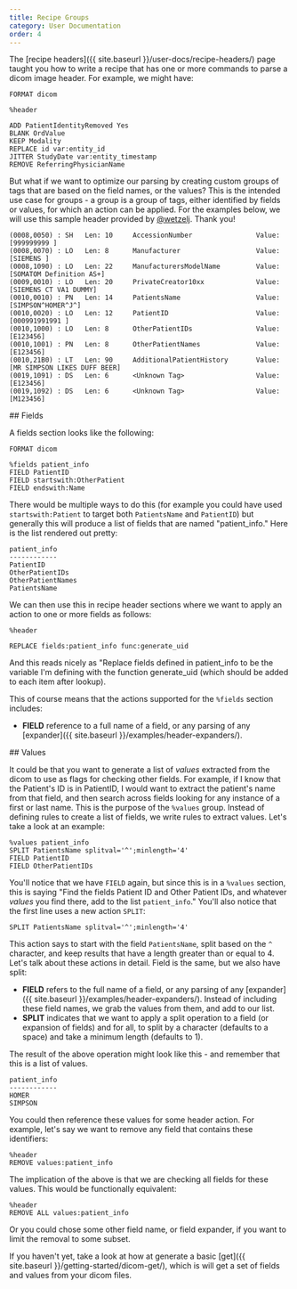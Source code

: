 ```yaml
---
title: Recipe Groups
category: User Documentation
order: 4
---
```


The [recipe headers]({{ site.baseurl }}/user-docs/recipe-headers/) page taught you
how to write a recipe that has one or more commands to parse a dicom image header.
For example, we might have:

```
FORMAT dicom

%header

ADD PatientIdentityRemoved Yes
BLANK OrdValue
KEEP Modality
REPLACE id var:entity_id
JITTER StudyDate var:entity_timestamp
REMOVE ReferringPhysicianName
```

But what if we want to optimize our parsing by creating custom groups of tags
that are based on the field names, or the values? This is the intended use
case for groups - a group is a group of tags, either identified by
fields or values, for which an action can be applied. For the examples
below, we will use this sample header provided by [@wetzelj](https://github.com/wetzelj). Thank you!

```
(0008,0050) : SH   Len: 10     AccessionNumber                Value: [999999999 ]
(0008,0070) : LO   Len: 8      Manufacturer                   Value: [SIEMENS ]
(0008,1090) : LO   Len: 22     ManufacturersModelName         Value: [SOMATOM Definition AS+]
(0009,0010) : LO   Len: 20     PrivateCreator10xx             Value: [SIEMENS CT VA1 DUMMY]
(0010,0010) : PN   Len: 14     PatientsName                   Value: [SIMPSON^HOMER^J^]
(0010,0020) : LO   Len: 12     PatientID                      Value: [000991991991 ]
(0010,1000) : LO   Len: 8      OtherPatientIDs                Value: [E123456]
(0010,1001) : PN   Len: 8      OtherPatientNames              Value: [E123456]
(0010,21B0) : LT   Len: 90     AdditionalPatientHistory       Value: [MR SIMPSON LIKES DUFF BEER]
(0019,1091) : DS   Len: 6      <Unknown Tag>                  Value: [E123456]
(0019,1092) : DS   Len: 6      <Unknown Tag>                  Value: [M123456]
```

<a id="fields">
## Fields

A fields section looks like the following:

```
FORMAT dicom

%fields patient_info
FIELD PatientID
FIELD startswith:OtherPatient
FIELD endswith:Name
```

There would be multiple ways to do this (for example you could have used `startswith:Patient` to target both `PatientsName`
and `PatientID`) but generally this will produce a list of fields that are named "patient_info." Here is the list
rendered out pretty:

```
patient_info
------------
PatientID
OtherPatientIDs
OtherPatientNames
PatientsName
```

We can then use this in recipe header sections where we want to apply an action to one or more fields
as follows:

```
%header

REPLACE fields:patient_info func:generate_uid
```

And this reads nicely as "Replace fields defined in patient_info to be the variable 
I'm defining with the function generate_uid (which should be added to each item 
after lookup).

This of course means that the actions supported for the `%fields` section includes:

 - **FIELD** reference to a full name of a field, or any parsing of any [expander]({{ site.baseurl }}/examples/header-expanders/).

<a id="values">
## Values

It could be that you want to generate a list of _values_ extracted from the dicom
to use as flags for checking other fields. For example, if I know that the Patient's ID
is in PatientID, I would want to extract the patient's name from that field,
and then search across fields looking for any instance of a first or last name.
This is the purpose of the `%values` group. Instead of defining rules to create
a list of fields, we write rules to extract values. Let's take a look at an
example:

```
%values patient_info
SPLIT PatientsName splitval='^';minlength='4'
FIELD PatientID
FIELD OtherPatientIDs
```

You'll notice that we have `FIELD` again, but since this is in a `%values`
section, this is saying "Find the fields Patient ID and Other Patient IDs, and whatever
_values_ you find there, add to the list `patient_info`." You'll also
notice that the first line uses a new action `SPLIT`:

```
SPLIT PatientsName splitval='^';minlength='4'
```

This action says to start with the field `PatientsName`, split based on the `^` 
character, and keep results that have a length greater than or equal to 4.
Let's talk about these actions in detail. Field is the same, but we also have split:

 - **FIELD** refers to the full name of a field, or any parsing of any [expander]({{ site.baseurl }}/examples/header-expanders/). Instead of including these field names, we grab the values from them, and add to our list.
 - **SPLIT** indicates that we want to apply a split operation to a field (or expansion of fields) and for all, to split by a character (defaults to a space) and take a minimum length (defaults to 1).

The result of the above operation might look like this - and remember that this is a list of values.

```
patient_info
------------
HOMER
SIMPSON
```

You could then reference these values for some header action. For example, let's say
we want to remove any field that contains these identifiers:

```
%header
REMOVE values:patient_info
```

The implication of the above is that we are checking all fields for these values.
This would be functionally equivalent:

```
%header
REMOVE ALL values:patient_info
```

Or you could chose some other field name, or field expander, if you want to limit
the removal to some subset.

If you haven't yet, take a look at how at generate a basic [get]({{ site.baseurl }}/getting-started/dicom-get/), 
which is will get a set of fields and values from your dicom files.
